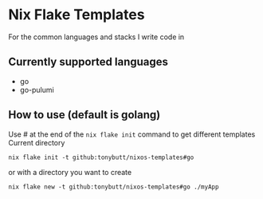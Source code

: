 # Nix Flake Templates 
For the common languages and stacks I write code in

## Currently supported languages
- go
- go-pulumi

## How to use (default is golang)
Use #<TemplateName> at the end of the `nix flake init` command to get different templates  
Current directory
```shell
nix flake init -t github:tonybutt/nixos-templates#go
```
or with a directory you want to create
```shell
nix flake new -t github:tonybutt/nixos-templates#go ./myApp
```